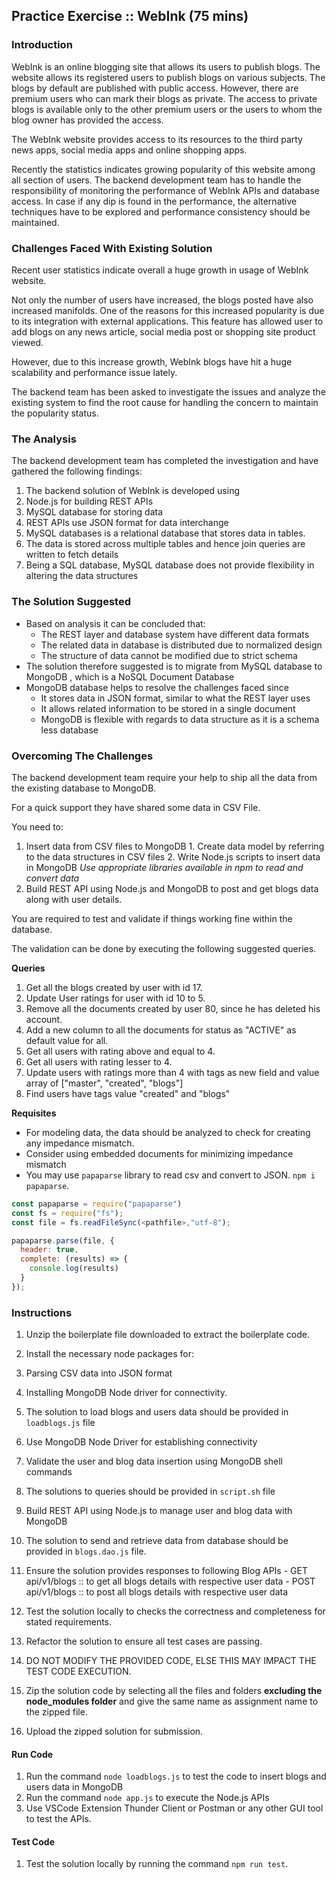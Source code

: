 ## Practice Exercise :: WebInk (75 mins)

### Introduction

WebInk is an online blogging site that allows its users to publish blogs. The website allows its registered users to publish blogs on various subjects. The blogs by default are published with public access. However, there are premium users who can mark their blogs as private. The access to private blogs is available only to the other premium users or the users to whom the blog owner has provided the access.

The WebInk website provides access to its resources to the third party news apps, social media apps and online shopping apps.

Recently the statistics indicates growing popularity of this website among all section of users.
The backend development team has to handle the responsibility of monitoring the performance of WebInk APIs and database access. In case if any dip is found in the performance, the alternative techniques have to be explored and performance consistency should be maintained.

### Challenges Faced With Existing Solution

Recent user statistics indicate overall a huge growth in usage of WebInk website.

Not only the number of users have increased, the blogs posted have also increased manifolds. One of the reasons for this increased popularity is due to its integration with external applications. This feature has allowed user to add blogs on any news article, social media post or shopping site product viewed.

However, due to this increase growth, WebInk blogs have hit a huge scalability and performance issue lately.

The backend team has been asked to investigate the issues and analyze the existing system to find the root cause for handling the concern to maintain the popularity status.

### The Analysis

The backend development team has completed the investigation and have gathered the following findings:
1. The backend solution of WebInk is developed using 
  1. Node.js for building REST APIs
  2. MySQL database for storing data
2. REST APIs use JSON format for data interchange
3. MySQL databases is a relational database that stores data in tables.
4. The data is stored across multiple tables and hence join queries are written to fetch details
5. Being a SQL database, MySQL database does not provide flexibility in altering the data structures

### The Solution Suggested

- Based on analysis it can be concluded that:
  - The REST layer and database system have different data formats
  - The related data in database is distributed due to normalized design
  - The structure of data cannot be modified due to strict schema
- The solution therefore suggested is to migrate from MySQL database to MongoDB , which is a NoSQL Document Database
- MongoDB database helps to resolve the challenges faced since
  - It stores data in JSON format, similar to what the REST layer uses
  - It allows related information to be stored in a single document
  - MongoDB is flexible with regards to data structure as it is a schema less database

### Overcoming The Challenges

The backend development team require your help to ship all the data from the existing database to MongoDB. 

For a quick support they have shared some data in CSV File. 

You need to:
  1. Insert data from CSV files to MongoDB
    1. Create data model by referring to the data structures in CSV files
    2. Write Node.js scripts to insert data in MongoDB
      *Use appropriate libraries available in npm to read and convert data*
  2. Build REST API using Node.js and MongoDB to post and get blogs data along with user details.

You are required to test and validate if things working fine within the database. 

The validation can be done by executing the following suggested queries.

**Queries**
1. Get all the blogs created by user with id 17.
2. Update User ratings for user with id 10 to 5.
3. Remove all the documents created by user 80, since he has deleted his account.
4. Add a new column to all the documents for status as "ACTIVE" as default value for all.
5. Get all users with rating above and equal to 4.
6. Get all users with rating lesser to 4.
7. Update users with ratings more than 4 with tags as new field and value array of ["master", "created", "blogs"]
8. Find users have tags value "created" and "blogs"

**Requisites**

- For modeling data, the data should be analyzed to check for creating any impedance mismatch.
- Consider using embedded documents for minimizing impedance mismatch
- You may use `papaparse` library to read csv and convert to JSON. `npm i papaparse`.

```js
const papaparse = require("papaparse")
const fs = require("fs");
const file = fs.readFileSync(<pathfile>,"utf-8");

papaparse.parse(file, {
  header: true,
  complete: (results) => {
    console.log(results)
  }
});
```

### Instructions

1. Unzip the boilerplate file downloaded to extract the boilerplate code.
2. Install the necessary node packages for:
  1. Parsing CSV data into JSON format
  2. Installing MongoDB Node driver for connectivity.
2. The solution to load blogs and users data should be provided in `loadblogs.js` file
  1. Use MongoDB Node Driver for establishing connectivity
  2. Validate the user and blog data insertion using MongoDB shell commands
  3. The solutions to queries should be provided in `script.sh` file
3. Build REST API using Node.js to manage user and blog data with MongoDB
  1. The solution to send and retrieve data from database should be provided in `blogs.dao.js` file.
  2. Ensure the solution provides responses to following Blog APIs
    - GET api/v1/blogs :: to get all blogs details with respective user data
    - POST api/v1/blogs :: to post all blogs details with respective user data
  
4. Test the solution locally to checks the correctness and completeness for stated requirements. 
5. Refactor the solution to ensure all test cases are passing.  
6. DO NOT MODIFY THE PROVIDED CODE, ELSE THIS MAY IMPACT THE TEST CODE EXECUTION.
7. Zip the solution code by selecting all the files and folders **excluding the node_modules folder** and give the same name as assignment name to the zipped file.
8. Upload the zipped solution for submission.

#### Run Code

1. Run the command `node loadblogs.js` to test the code to insert blogs and users data in MongoDB
2. Run the command `node app.js` to execute the Node.js APIs
3. Use VSCode Extension Thunder Client or Postman or any other GUI tool to test the APIs.

#### Test Code

1. Test the solution locally by running the command `npm run test`. 

